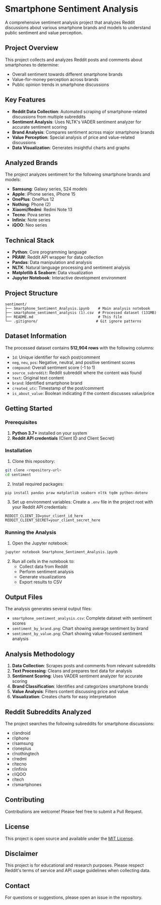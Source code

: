 # Smartphone Sentiment Analysis

A comprehensive sentiment analysis project that analyzes Reddit discussions about various smartphone brands and models to understand public sentiment and value perception.

## Project Overview

This project collects and analyzes Reddit posts and comments about smartphones to determine:
- Overall sentiment towards different smartphone brands
- Value-for-money perception across brands
- Public opinion trends in smartphone discussions

## Key Features

- **Reddit Data Collection**: Automated scraping of smartphone-related discussions from multiple subreddits
- **Sentiment Analysis**: Uses NLTK's VADER sentiment analyzer for accurate sentiment scoring
- **Brand Analysis**: Compares sentiment across major smartphone brands
- **Value Perception**: Special analysis of price and value-related discussions
- **Data Visualization**: Generates insightful charts and graphs

## Analyzed Brands

The project analyzes sentiment for the following smartphone brands and models:
- **Samsung**: Galaxy series, S24 models
- **Apple**: iPhone series, iPhone 15
- **OnePlus**: OnePlus 12
- **Nothing**: Phone (2)
- **Xiaomi/Redmi**: Redmi Note 13
- **Tecno**: Pova series
- **Infinix**: Note series
- **iQOO**: Neo series

## Technical Stack

- **Python**: Core programming language
- **PRAW**: Reddit API wrapper for data collection
- **Pandas**: Data manipulation and analysis
- **NLTK**: Natural language processing and sentiment analysis
- **Matplotlib & Seaborn**: Data visualization
- **Jupyter Notebook**: Interactive development environment

## Project Structure

```
sentiment/
├── Smartphone_Sentiment_Analysis.ipynb    # Main analysis notebook
├── smartphone_sentiment_analysis (1).csv  # Processed dataset (131MB)
├── README.md                              # This file
└── .gitignore/                           # Git ignore patterns
```

## Dataset Information

The processed dataset contains **512,904 rows** with the following columns:
- `Id`: Unique identifier for each post/comment
- `neg`, `neu`, `pos`: Negative, neutral, and positive sentiment scores
- `compound`: Overall sentiment score (-1 to 1)
- `source_subreddit`: Reddit subreddit where the content was found
- `text`: Original text content
- `brand`: Identified smartphone brand
- `created_utc`: Timestamp of the post/comment
- `is_about_value`: Boolean indicating if the content discusses value/price

## Getting Started

### Prerequisites

1. **Python 3.7+** installed on your system
2. **Reddit API credentials** (Client ID and Client Secret)

### Installation

1. Clone this repository:
```bash
git clone <repository-url>
cd sentiment
```

2. Install required packages:
```bash
pip install pandas praw matplotlib seaborn nltk tqdm python-dotenv
```

3. Set up environment variables:
Create a `.env` file in the project root with your Reddit API credentials:
```
REDDIT_CLIENT_ID=your_client_id_here
REDDIT_CLIENT_SECRET=your_client_secret_here
```

### Running the Analysis

1. Open the Jupyter notebook:
```bash
jupyter notebook Smartphone_Sentiment_Analysis.ipynb
```

2. Run all cells in the notebook to:
   - Collect data from Reddit
   - Perform sentiment analysis
   - Generate visualizations
   - Export results to CSV

## Output Files

The analysis generates several output files:
- `smartphone_sentiment_analysis.csv`: Complete dataset with sentiment scores
- `sentiment_by_brand.png`: Chart showing average sentiment by brand
- `sentiment_by_value.png`: Chart showing value-focused sentiment analysis

## Analysis Methodology

1. **Data Collection**: Scrapes posts and comments from relevant subreddits
2. **Text Processing**: Cleans and prepares text data for analysis
3. **Sentiment Scoring**: Uses VADER sentiment analyzer for accurate scoring
4. **Brand Classification**: Identifies and categorizes smartphone brands
5. **Value Analysis**: Filters content discussing price and value
6. **Visualization**: Creates charts for easy interpretation

## Reddit Subreddits Analyzed

The project searches the following subreddits for smartphone discussions:
- r/android
- r/iphone
- r/samsung
- r/oneplus
- r/nothingtech
- r/redmi
- r/tecno
- r/infinix
- r/iQOO
- r/tech
- r/smartphones

## Contributing

Contributions are welcome! Please feel free to submit a Pull Request.

## License

This project is open source and available under the [MIT License](LICENSE).

## Disclaimer

This project is for educational and research purposes. Please respect Reddit's terms of service and API usage guidelines when collecting data.

## Contact

For questions or suggestions, please open an issue in the repository.
